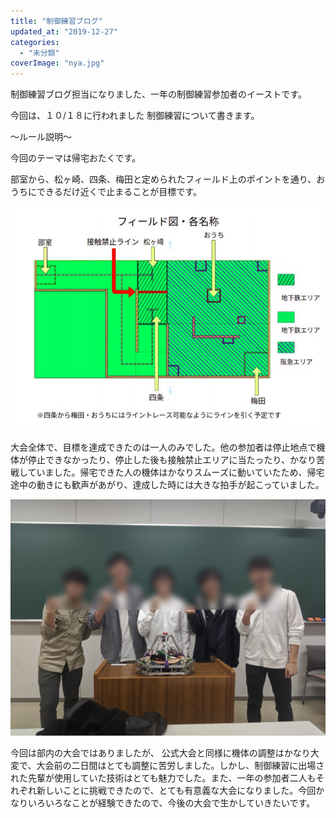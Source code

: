```yaml
---
title: "制御練習ブログ"
updated_at: "2019-12-27"
categories: 
  - "未分類"
coverImage: "nya.jpg"
---
```


制御練習ブログ担当になりました、一年の制御練習参加者のイーストです。

今回は、１０/１８に行われました 制御練習について書きます。

～ルール説明～

今回のテーマは帰宅おたくです。

部室から、松ヶ崎、四条、梅田と定められたフィールド上のポイントを通り、おうちにできるだけ近くで止まることが目標です。　　　　　　　　　　　

![](images/dacee4568900bd432a3236a504b8465f.png)

大会全体で、目標を達成できたのは一人のみでした。他の参加者は停止地点で機体が停止できなかったり、停止した後も接触禁止エリアに当たったり、かなり苦戦していました。帰宅できた人の機体はかなりスムーズに動いていたため、帰宅途中の動きにも歓声があがり、達成した時には大きな拍手が起こっていました。

![](images/nya.jpg)

今回は部内の大会ではありましたが、 公式大会と同様に機体の調整はかなり大変で、大会前の二日間はとても調整に苦労しました。しかし、制御練習に出場された先輩が使用していた技術はとても魅力でした。また、一年の参加者二人もそれぞれ新しいことに挑戦できたので、とても有意義な大会になりました。今回かなりいろいろなことが経験できたので、今後の大会で生かしていきたいです。
